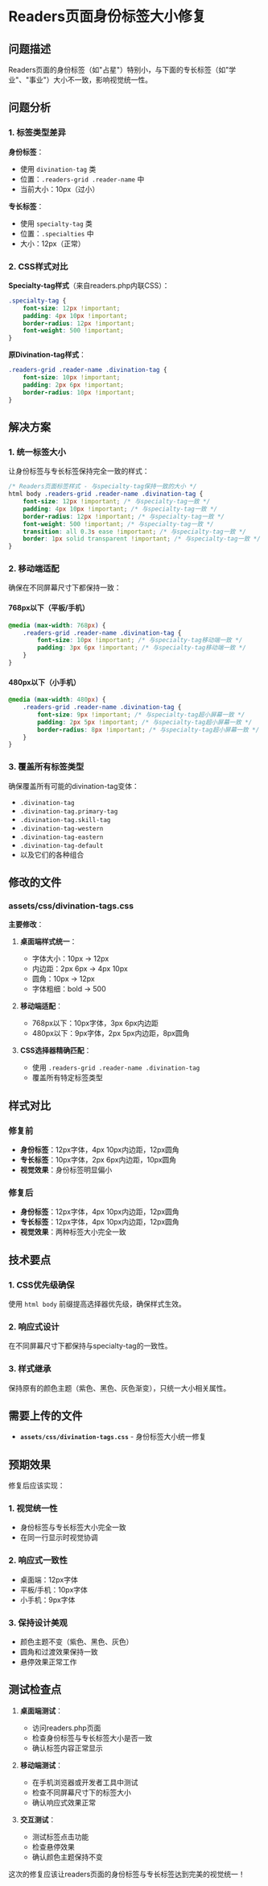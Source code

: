 # Readers页面身份标签大小修复

## 问题描述

Readers页面的身份标签（如"占星"）特别小，与下面的专长标签（如"学业"、"事业"）大小不一致，影响视觉统一性。

## 问题分析

### 1. 标签类型差异

**身份标签**：
- 使用 `divination-tag` 类
- 位置：`.readers-grid .reader-name` 中
- 当前大小：10px（过小）

**专长标签**：
- 使用 `specialty-tag` 类  
- 位置：`.specialties` 中
- 大小：12px（正常）

### 2. CSS样式对比

**Specialty-tag样式**（来自readers.php内联CSS）：
```css
.specialty-tag {
    font-size: 12px !important;
    padding: 4px 10px !important;
    border-radius: 12px !important;
    font-weight: 500 !important;
}
```

**原Divination-tag样式**：
```css
.readers-grid .reader-name .divination-tag {
    font-size: 10px !important;
    padding: 2px 6px !important;
    border-radius: 10px !important;
}
```

## 解决方案

### 1. 统一标签大小

让身份标签与专长标签保持完全一致的样式：

```css
/* Readers页面标签样式 - 与specialty-tag保持一致的大小 */
html body .readers-grid .reader-name .divination-tag {
    font-size: 12px !important; /* 与specialty-tag一致 */
    padding: 4px 10px !important; /* 与specialty-tag一致 */
    border-radius: 12px !important; /* 与specialty-tag一致 */
    font-weight: 500 !important; /* 与specialty-tag一致 */
    transition: all 0.3s ease !important; /* 与specialty-tag一致 */
    border: 1px solid transparent !important; /* 与specialty-tag一致 */
}
```

### 2. 移动端适配

确保在不同屏幕尺寸下都保持一致：

#### 768px以下（平板/手机）
```css
@media (max-width: 768px) {
    .readers-grid .reader-name .divination-tag {
        font-size: 10px !important; /* 与specialty-tag移动端一致 */
        padding: 3px 6px !important; /* 与specialty-tag移动端一致 */
    }
}
```

#### 480px以下（小手机）
```css
@media (max-width: 480px) {
    .readers-grid .reader-name .divination-tag {
        font-size: 9px !important; /* 与specialty-tag超小屏幕一致 */
        padding: 2px 5px !important; /* 与specialty-tag超小屏幕一致 */
        border-radius: 8px !important; /* 与specialty-tag超小屏幕一致 */
    }
}
```

### 3. 覆盖所有标签类型

确保覆盖所有可能的divination-tag变体：
- `.divination-tag`
- `.divination-tag.primary-tag`
- `.divination-tag.skill-tag`
- `.divination-tag-western`
- `.divination-tag-eastern`
- `.divination-tag-default`
- 以及它们的各种组合

## 修改的文件

### assets/css/divination-tags.css

**主要修改**：

1. **桌面端样式统一**：
   - 字体大小：10px → 12px
   - 内边距：2px 6px → 4px 10px
   - 圆角：10px → 12px
   - 字体粗细：bold → 500

2. **移动端适配**：
   - 768px以下：10px字体，3px 6px内边距
   - 480px以下：9px字体，2px 5px内边距，8px圆角

3. **CSS选择器精确匹配**：
   - 使用 `.readers-grid .reader-name .divination-tag`
   - 覆盖所有特定标签类型

## 样式对比

### 修复前
- **身份标签**：12px字体，4px 10px内边距，12px圆角
- **专长标签**：10px字体，2px 6px内边距，10px圆角
- **视觉效果**：身份标签明显偏小

### 修复后
- **身份标签**：12px字体，4px 10px内边距，12px圆角
- **专长标签**：12px字体，4px 10px内边距，12px圆角
- **视觉效果**：两种标签大小完全一致

## 技术要点

### 1. CSS优先级确保
使用 `html body` 前缀提高选择器优先级，确保样式生效。

### 2. 响应式设计
在不同屏幕尺寸下都保持与specialty-tag的一致性。

### 3. 样式继承
保持原有的颜色主题（紫色、黑色、灰色渐变），只统一大小相关属性。

## 需要上传的文件

- **`assets/css/divination-tags.css`** - 身份标签大小统一修复

## 预期效果

修复后应该实现：

### 1. 视觉统一性
- 身份标签与专长标签大小完全一致
- 在同一行显示时视觉协调

### 2. 响应式一致性
- 桌面端：12px字体
- 平板/手机：10px字体
- 小手机：9px字体

### 3. 保持设计美观
- 颜色主题不变（紫色、黑色、灰色）
- 圆角和过渡效果保持一致
- 悬停效果正常工作

## 测试检查点

1. **桌面端测试**：
   - 访问readers.php页面
   - 检查身份标签与专长标签大小是否一致
   - 确认标签内容正常显示

2. **移动端测试**：
   - 在手机浏览器或开发者工具中测试
   - 检查不同屏幕尺寸下的标签大小
   - 确认响应式效果正常

3. **交互测试**：
   - 测试标签点击功能
   - 检查悬停效果
   - 确认颜色主题保持不变

这次的修复应该让readers页面的身份标签与专长标签达到完美的视觉统一！
